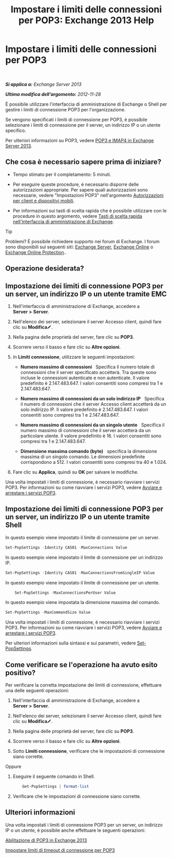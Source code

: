 ﻿---
title: 'Impostare i limiti delle connessioni per POP3: Exchange 2013 Help'
TOCTitle: Impostare i limiti delle connessioni per POP3
ms:assetid: 512d61c2-2a34-4813-92a9-875339d3388b
ms:mtpsurl: https://technet.microsoft.com/it-it/library/Aa997988(v=EXCHG.150)
ms:contentKeyID: 50555588
ms.date: 05/22/2018
mtps_version: v=EXCHG.150
ms.translationtype: MT
---

# Impostare i limiti delle connessioni per POP3

 

_**Si applica a:** Exchange Server 2013_

_**Ultima modifica dell'argomento:** 2012-11-28_

È possibile utilizzare l'interfaccia di amministrazione di Exchange o Shell per gestire i limiti di connessione POP3 per l'organizzazione.

Se vengono specificati i limiti di connessione per POP3, è possibile selezionare i limiti di connessione per il server, un indirizzo IP o un utente specifico.

Per ulteriori informazioni su POP3, vedere [POP3 e IMAP4 in Exchange Server 2013](pop3-and-imap4-in-exchange-server-2013-exchange-2013-help.md).

## Che cosa è necessario sapere prima di iniziare?

  - Tempo stimato per il completamento: 5 minuti.

  - Per eseguire queste procedure, è necessario disporre delle autorizzazioni appropriate. Per sapere quali autorizzazioni sono necessarie, vedere "Impostazioni POP3" nell'argomento [Autorizzazioni per client e dispositivi mobili](clients-and-mobile-devices-permissions-exchange-2013-help.md).

  - Per informazioni sui tasti di scelta rapida che è possibile utilizzare con le procedure in questo argomento, vedere [Tasti di scelta rapida nell'interfaccia di amministrazione di Exchange](keyboard-shortcuts-in-the-exchange-admin-center-exchange-online-protection-help.md).


> [!TIP]
> Problemi? È possibile richiedere supporto nei forum di Exchange. I forum sono disponibili sui seguenti siti: <A href="https://go.microsoft.com/fwlink/p/?linkid=60612">Exchange Server</A>, <A href="https://go.microsoft.com/fwlink/p/?linkid=267542">Exchange Online</A> o <A href="https://go.microsoft.com/fwlink/p/?linkid=285351">Exchange Online Protection</A>..



## Operazione desiderata?

## Impostazione dei limiti di connessione POP3 per un server, un indirizzo IP o un utente tramite EMC

1.  Nell'interfaccia di amministrazione di Exchange, accedere a **Server** **\>** **Server**.

2.  Nell'elenco dei server, selezionare il server Accesso client, quindi fare clic su **Modifica**![Icona Modifica](images/JJ218640.6f53ccb2-1f13-4c02-bea0-30690e6ea71d(EXCHG.150).gif "Icona Modifica").

3.  Nella pagina delle proprietà del server, fare clic su **POP3**.

4.  Scorrere verso il basso e fare clic su **Altre opzioni**.

5.  In **Limiti connessione**, utilizzare le seguenti impostazioni:
    
      - **Numero massimo di connessioni**   Specifica il numero totale di connessioni che il server specificato accetterà. Tra queste sono incluse le connessioni autenticate e non autenticate. Il valore predefinito è 2.147.483.647. I valori consentiti sono compresi tra 1 e 2.147.483.647.
    
      - **Numero massimo di connessioni da un solo indirizzo IP**   Specifica il numero di connessioni che il server Accesso client accetterà da un solo indirizzo IP. Il valore predefinito è 2.147.483.647. I valori consentiti sono compresi tra 1 e 2.147.483.647.
    
      - **Numero massimo di connessioni da un singolo utente**   Specifica il numero massimo di connessioni che il server accetterà da un particolare utente. Il valore predefinito è 16. I valori consentiti sono compresi tra 1 e 2.147.483.647.
    
      - **Dimensione massima comando (byte)**   specifica la dimensione massima di un singolo comando. Le dimensioni predefinite corrispondono a 512. I valori consentiti sono compresi tra 40 e 1.024.

6.  Fare clic su **Applica**, quindi su **OK** per salvare le modifiche.

Una volta impostati i limiti di connessione, è necessario riavviare i servizi POP3. Per informazioni su come riavviare i servizi POP3, vedere [Avviare e arrestare i servizi POP3](start-and-stop-the-pop3-services-exchange-2013-help.md).

## Impostazione dei limiti di connessione POP3 per un server, un indirizzo IP o un utente tramite Shell

In questo esempio viene impostato il limite di connessione per un server.

```powershell
Set-PopSettings -Identity CAS01 -MaxConnections Value
```

In questo esempio viene impostato il limite di connessione per un indirizzo IP.

```powershell
Set-PopSettings -Identity CAS01 -MaxConnectionsFromSingleIP Value
```

In questo esempio viene impostato il limite di connessione per un utente.
```powershell
    Set-PopSettings -MaxConnectionsPerUser Value 
```
In questo esempio viene impostata la dimensione massima del comando.

```powershell
Set-PopSettings -MaxCommandSize Value
```

Una volta impostati i limiti di connessione, è necessario riavviare i servizi POP3. Per informazioni su come riavviare i servizi POP3, vedere [Avviare e arrestare i servizi POP3](start-and-stop-the-pop3-services-exchange-2013-help.md).

Per ulteriori informazioni sulla sintassi e sui parametri, vedere [Set-PopSettings](https://technet.microsoft.com/it-it/library/aa997154\(v=exchg.150\)).

## Come verificare se l'operazione ha avuto esito positivo?

Per verificare la corretta impostazione dei limiti di connessione, effettuare una delle seguenti operazioni:

1.  Nell'interfaccia di amministrazione di Exchange, accedere a **Server** **\>** **Server**.

2.  Nell'elenco dei server, selezionare il server Accesso client, quindi fare clic su **Modifica**![Icona Modifica](images/JJ218640.6f53ccb2-1f13-4c02-bea0-30690e6ea71d(EXCHG.150).gif "Icona Modifica").

3.  Nella pagina delle proprietà del server, fare clic su **POP3**.

4.  Scorrere verso il basso e fare clic su **Altre opzioni**.

5.  Sotto **Limiti connessione**, verificare che le impostazioni di connessione siano corrette.

Oppure

1.  Eseguire il seguente comando in Shell.
    
    ```powershell
        Get-PopSettings | format-list
    ```

2.  Verificare che le impostazioni di connessione siano corrette.

## Ulteriori informazioni

Una volta impostati i limiti di connessione POP3 per un server, un indirizzo IP o un utente, è possibile anche effettuare le seguenti operazioni:

[Abilitazione di POP3 in Exchange 2013](enable-pop3-in-exchange-2013-exchange-2013-help.md)

[Impostare limiti di timeout di connessione per POP3](set-connection-time-out-limits-for-pop3-exchange-2013-help.md)

